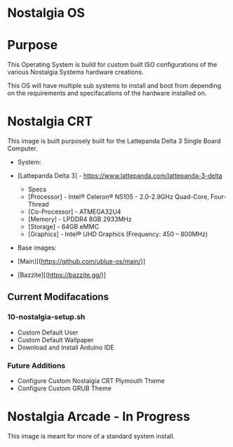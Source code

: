 # Nostalgia OS

# Purpose

This Operating System is build for custom built ISO configurations of the various Nostalgia Systems hardware creations. 


This OS will have multiple sub systems to install and boot from depending on the requirements and specifacations of the hardware installed on. 


# Nostalgia CRT

This image is built purposely built for the Lattepanda Delta 3 Single Board Computer. 

- System:
- [Lattepanda Delta 3] - https://www.lattepanda.com/lattepanda-3-delta
  - Specs
  - [Processor] - Intel® Celeron® N5105 - 2.0-2.9GHz Quad-Core, Four-Thread
  - [Co-Processor] - ATMEGA32U4
  - [Memory] - LPDDR4 8GB 2933MHz
  - [Storage] - 64GB eMMC
  - [Graphics] - Intel® UHD Graphics (Frequency: 450 – 800MHz)

- Base images:
- [Main][(https://github.com/ublue-os/main/)]
- [Bazzite][(https://bazzite.gg/)]

## Current Modifacations

### 10-nostalgia-setup.sh
  - Custom Default User
  - Custom Default Wallpaper
  - Download and Install Arduino IDE 

### Future Additions 
  - Configure Custom Nostalgia CRT Plymouth Theme
  - Configure Custom GRUB Theme


# Nostalgia Arcade - In Progress

This image is meant for more of a standard system install. 


